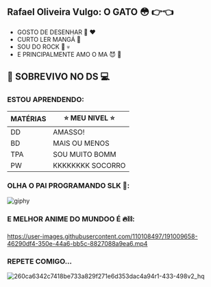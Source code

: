 ## Rafael Oliveira Vulgo: O GATO :flushed: :point_right::point_left:
 + GOSTO DE DESENHAR :art: :heart:
 + CURTO LER MANGÁ :closed_book:
 + SOU DO ROCK :metal: :skull:
 + E PRINCIPALMENTE AMO O MA :smiling_imp: :blossom:
   
 ## :raised_hands: SOBREVIVO NO DS :computer:
### ESTOU APRENDENDO: 
| MATÉRIAS|:star: MEU NIVEL :star:|
| ------ | ----------- |
| DD | AMASSO! |
| BD | MAIS OU MENOS |
| TPA| SOU MUITO BOMM |
| PW | KKKKKKKK SOCORRO |
### OLHA O PAI PROGRAMANDO SLK :triumph::
![giphy](https://user-images.githubusercontent.com/110108497/191008818-ae43ffe0-e6d2-4a7f-a296-933df39448db.gif)

### E MELHOR ANIME DO MUNDOO É 🔥⛓️:
https://user-images.githubusercontent.com/110108497/191009658-46290df4-350e-44a6-bb5c-8827088a9ea6.mp4

### REPETE COMIGO...
![260ca6342c7418be733a829f271e6d353dac4a94r1-433-498v2_hq](https://user-images.githubusercontent.com/110108497/191010634-96687c1a-78e6-4839-aadc-34c5966f8238.jpg)
















